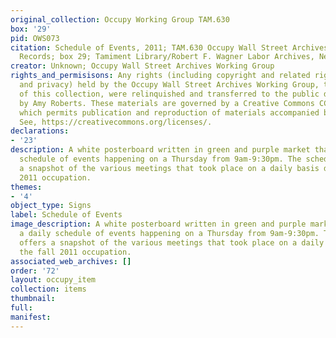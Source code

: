 ```yaml
---
original_collection: Occupy Working Group TAM.630
box: '29'
pid: OWS073
citation: Schedule of Events, 2011; TAM.630 Occupy Wall Street Archives Working Group
  Records; box 29; Tamiment Library/Robert F. Wagner Labor Archives, New York University
creator: Unknown; Occupy Wall Street Archives Working Group
rights_and_permisisons: Any rights (including copyright and related rights to publicity
  and privacy) held by the Occupy Wall Street Archives Working Group, the creator
  of this collection, were relinquished and transferred to the public domain in 2013
  by Amy Roberts. These materials are governed by a Creative Commons CC0 license,
  which permits publication and reproduction of materials accompanied by full attribution.
  See, https://creativecommons.org/licenses/.
declarations:
- '23'
description: A white posterboard written in green and purple market that has a daily
  schedule of events happening on a Thursday from 9am-9:30pm. The schedule offers
  a snapshot of the various meetings that took place on a daily basis during the fall
  2011 occupation.
themes:
- '4'
object_type: Signs
label: Schedule of Events
image_description: A white posterboard written in green and purple market that has
  a daily schedule of events happening on a Thursday from 9am-9:30pm. The schedule
  offers a snapshot of the various meetings that took place on a daily basis during
  the fall 2011 occupation.
associated_web_archives: []
order: '72'
layout: occupy_item
collection: items
thumbnail:
full:
manifest:
---
```


